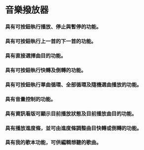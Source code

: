# 音樂撥放器

### 具有可按鈕執行播放、停止與暫停的功能。
### 具有可按鈕執行上一首的下一首的功能。
### 具有直接選擇曲目的功能。
### 具有可按鈕執行快轉及倒轉的功能。
### 具有可按鈕執行單曲循環、全部循環及隨機選曲播放的功能。
### 具有音量控制的功能。
### 具有資訊看版可顯示目前播放狀態及目前播放曲目的功能。
### 具有播放進度條，並可由進度條調整曲目快轉或倒轉的功能。
### 具有我的歌本功能，可供編輯想聽的歌曲。

